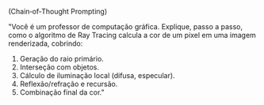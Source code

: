 (Chain‑of‑Thought Prompting)

"Você é um professor de computação gráfica.
Explique, passo a passo, como o algoritmo de Ray Tracing calcula a cor de um pixel em uma imagem renderizada, cobrindo:

1. Geração do raio primário.
2. Interseção com objetos.
3. Cálculo de iluminação local (difusa, especular).
4. Reflexão/refração e recursão.
5. Combinação final da cor."
